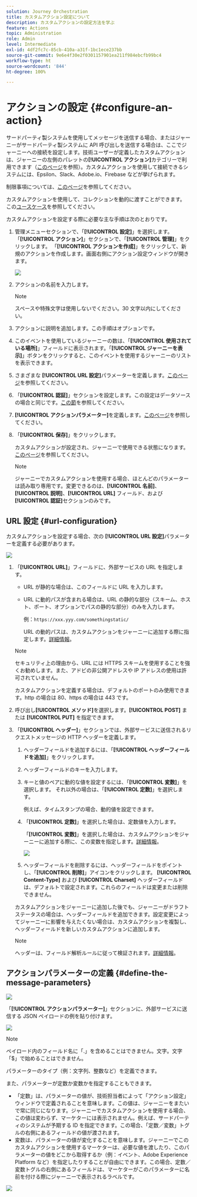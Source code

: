 ```yaml
---
solution: Journey Orchestration
title: カスタムアクション設定について
description: カスタムアクションの設定方法を学ぶ
feature: Actions
topic: Administration
role: Admin
level: Intermediate
exl-id: 4df2fc7c-85cb-410a-a31f-1bc1ece237bb
source-git-commit: 9e6e4f30e2f0301157901ea211f984ebcfb99bc4
workflow-type: ht
source-wordcount: '844'
ht-degree: 100%

---
```


# アクションの設定 {#configure-an-action}

サードパーティ製システムを使用してメッセージを送信する場合、またはジャーニーがサードパーティ製システムに API 呼び出しを送信する場合は、ここでジャーニーへの接続を設定します。技術ユーザーが定義したカスタムアクションは、ジャーニーの左側のパレットの&#x200B;**[!UICONTROL アクション]**&#x200B;カテゴリーで利用できます（[このページ](../building-journeys/about-journey-activities.md#action-activities)を参照）。カスタムアクションを使用して接続できるシステムには、Epsilon、Slack、Adobe.io、Firebase などが挙げられます。

制限事項については、[このページ](../limitations.md)を参照してください。

カスタムアクションを使用して、コレクションを動的に渡すことができます。 この[ユースケース](../building-journeys/collections.md)を参照してください。

カスタムアクションを設定する際に必要な主な手順は次のとおりです。

1. 管理メニューセクションで、「**[!UICONTROL 設定]**」を選択します。 「**[!UICONTROL アクション]**」セクションで、「**[!UICONTROL 管理]**」をクリックします。 「**[!UICONTROL アクションを作成]**」をクリックして、新規のアクションを作成します。画面右側にアクション設定ウィンドウが開きます。

   ![](../assets/custom2.png)

1. アクションの名前を入力します。

   >[!NOTE]
   >
   >スペースや特殊文字は使用しないでください。30 文字以内にしてください。

1. アクションに説明を追加します。この手順はオプションです。
1. このイベントを使用しているジャーニーの数は、「**[!UICONTROL 使用されている場所]**」フィールドに表示されます。「**[!UICONTROL ジャーニーを表示]**」ボタンをクリックすると、このイベントを使用するジャーニーのリストを表示できます。
1. さまざまな **[!UICONTROL URL 設定]**&#x200B;パラメーターを定義します。[このページ](../action/about-custom-action-configuration.md#url-configuration)を参照してください。
1. 「**[!UICONTROL 認証]**」セクションを設定します。この設定はデータソースの場合と同じです。[この節](../datasource/external-data-sources.md#section_wjp_nl5_nhb)を参照してください。
1. **[!UICONTROL アクションパラメーター]**&#x200B;を定義します。[このページ](../action/about-custom-action-configuration.md#define-the-message-parameters)を参照してください。
1. 「**[!UICONTROL 保存]**」をクリックします。

   カスタムアクションが設定され、ジャーニーで使用できる状態になります。[このページ](../building-journeys/about-journey-activities.md#action-activities)を参照してください。

   >[!NOTE]
   >
   >ジャーニーでカスタムアクションを使用する場合、ほとんどのパラメーターは読み取り専用です。変更できるのは、**[!UICONTROL 名前]**、**[!UICONTROL 説明]**、**[!UICONTROL URL]** フィールド、および&#x200B;**[!UICONTROL 認証]**&#x200B;セクションのみです。

## URL 設定 {#url-configuration}

カスタムアクションを設定する場合、次の **[!UICONTROL URL 設定]**&#x200B;パラメーターを定義する必要があります。

![](../assets/journeyurlconfiguration.png)

1. 「**[!UICONTROL URL]**」フィールドに、外部サービスの URL を指定します。

   * URL が静的な場合は、このフィールドに URL を入力します。

   * URL に動的パスが含まれる場合は、URL の静的な部分（スキーム、ホスト、ポート、オプションでパスの静的な部分）のみを入力します。

      例：`https://xxx.yyy.com/somethingstatic/`

      URL の動的パスは、カスタムアクションをジャーニーに追加する際に指定します。[詳細情報](../building-journeys/using-custom-actions.md)。
   >[!NOTE]
   >
   >セキュリティ上の理由から、URL には HTTPS スキームを使用することを強くお勧めします。また、アドビの非公開アドレスや IP アドレスの使用は許可されていません。
   >
   >カスタムアクションを定義する場合は、デフォルトのポートのみ使用できます。http の場合は 80、https の場合は 443 です。

1. 呼び出し&#x200B;**[!UICONTROL メソッド]**&#x200B;を選択します。**[!UICONTROL POST]** または **[!UICONTROL PUT]** を指定できます。
1. 「**[!UICONTROL ヘッダー]**」セクションでは、外部サービスに送信されるリクエストメッセージの HTTP ヘッダーを定義します。
   1. ヘッダーフィールドを追加するには、「**[!UICONTROL ヘッダーフィールドを追加]**」をクリックします。
   1. ヘッダーフィールドのキーを入力します。
   1. キーと値のペアに動的な値を設定するには、「**[!UICONTROL 変数]**」を選択します。 それ以外の場合は、「**[!UICONTROL 定数]**」を選択します。

      例えば、タイムスタンプの場合、動的値を設定できます。

   1. 「**[!UICONTROL 定数]**」を選択した場合は、定数値を入力します。

      「**[!UICONTROL 変数]**」を選択した場合は、カスタムアクションをジャーニーに追加する際に、この変数を指定します。[詳細情報](../building-journeys/using-custom-actions.md)。

      ![](../assets/journeyurlconfiguration2.png)

   1. ヘッダーフィールドを削除するには、ヘッダーフィールドをポイントし、「**[!UICONTROL 削除]**」アイコンをクリックします。
   **[!UICONTROL Content-Type]** および **[!UICONTROL Charset]** ヘッダーフィールドは、デフォルトで設定されます。これらのフィールドは変更または削除できません。

   カスタムアクションをジャーニーに追加した後でも、ジャーニーがドラフトステータスの場合は、ヘッダーフィールドを追加できます。設定変更によってジャーニーに影響を与えたくない場合は、カスタムアクションを複製し、ヘッダーフィールドを新しいカスタムアクションに追加します。

   >[!NOTE]
   >
   >ヘッダーは、フィールド解析ルールに従って検証されます。[詳細情報](https://tools.ietf.org/html/rfc7230#section-3.2.4)。

## アクションパラメーターの定義 {#define-the-message-parameters}

![](../assets/messageparameterssection.png)

「**[!UICONTROL アクションパラメーター]**」セクションに、外部サービスに送信する JSON ペイロードの例を貼り付けます。

![](../assets/customactionpayloadmessage.png)

>[!NOTE]
>
>ペイロード内のフィールド名に「.」を含めることはできません。文字。文字「$」で始めることはできません。

パラメーターのタイプ（例：文字列、整数など）を定義できます。

また、パラメーターが定数か変数かを指定することもできます。

* 「定数」は、パラメーターの値が、技術担当者によって「アクション設定」ウィンドウで定義されることを意味します。この値は、ジャーニーをまたいで常に同じになります。ジャーニーでカスタムアクションを使用する場合、この値は変わらず、マーケターには表示されません。例えば、サードパーティのシステムが予期する ID を指定できます。この場合、「定数／変数」トグルの右側にあるフィールドの値が渡されます。
* 変数は、パラメーターの値が変化することを意味します。ジャーニーでこのカスタムアクションを使用するマーケターは、必要な値を渡したり、このパラメーターの値をどこから取得するか（例：イベント、Adobe Experience Platform など）を指定したりすることが自由にできます。この場合、定数／変数トグルの右側にあるフィールドは、マーケターがこのパラメーターに名前を付ける際にジャーニーで表示されるラベルです。

![](../assets/customactionpayloadmessage2.png)


